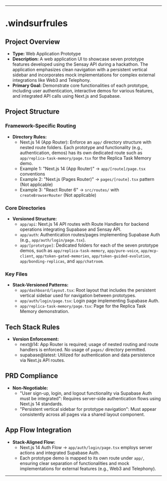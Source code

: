 ---

# .windsurfrules

## Project Overview
- **Type:** Web Application Prototype
- **Description:** A web application UI to showcase seven prototype features developed using the Sensay API during a hackathon. The application emphasizes clean navigation with a persistent vertical sidebar and incorporates mock implementations for complex external integrations like Web3 and Telephony.
- **Primary Goal:** Demonstrate core functionalities of each prototype, including user authentication, interactive demos for various features, and integrated API calls using Next.js and Supabase.

## Project Structure
### Framework-Specific Routing
- **Directory Rules:**
  - Next.js 14 (App Router): Enforce an `app/` directory structure with nested route folders. Each prototype and functionality (e.g., authentication, demos) has its own dedicated route such as `app/replica-task-memory/page.tsx` for the Replica Task Memory demo.
  - Example 1: "Next.js 14 (App Router)" → `app/[route]/page.tsx` conventions
  - Example 2: "Next.js (Pages Router)" → `pages/[route].tsx` pattern (Not applicable)
  - Example 3: "React Router 6" → `src/routes/` with `createBrowserRouter` (Not applicable)

### Core Directories
- **Versioned Structure:**
  - `app/api`: Next.js 14 API routes with Route Handlers for backend operations integrating Supabase and Sensay API.
  - `app/auth`: Authentication routes/pages implementing Supabase Auth (e.g., `app/auth/login/page.tsx`).
  - `app/[prototype]`: Dedicated folders for each of the seven prototype demos, such as `app/replica-task-memory`, `app/pure-voice`, `app/mcp-client`, `app/token-gated-memories`, `app/token-guided-evolution`, `app/bonding-replicas`, and `app/chatroom`.

### Key Files
- **Stack-Versioned Patterns:**
  - `app/dashboard/layout.tsx`: Root layout that includes the persistent vertical sidebar used for navigation between prototypes.
  - `app/auth/login/page.tsx`: Login page implementing Supabase Auth.
  - `app/replica-task-memory/page.tsx`: Page for the Replica Task Memory demonstration.

## Tech Stack Rules
- **Version Enforcement:**
  - next@14: App Router is required; usage of nested routing and route handlers is enforced. No usage of `pages/` directory permitted.
  - supabase@latest: Utilized for authentication and data persistence via Next.js API routes.

## PRD Compliance
- **Non-Negotiable:**
  - "User sign-up, login, and logout functionality via Supabase Auth must be integrated": Requires server-side authentication flows using Next.js 14 standards.
  - "Persistent vertical sidebar for prototype navigation": Must appear consistently across all pages via a shared layout component.

## App Flow Integration
- **Stack-Aligned Flow:**
  - Next.js 14 Auth Flow → `app/auth/login/page.tsx` employs server actions and integrated Supabase Auth.
  - Each prototype demo is mapped to its own route under `app/`, ensuring clear separation of functionalities and mock implementations for external features (e.g., Web3 and Telephony).

---